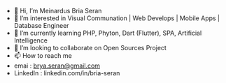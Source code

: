 - 👋 Hi, I’m Meinardus Bria Seran
- 👀 I’m interested in Visual Communation | Web Develops | Mobile Apps | Database Engineer
- 🌱 I’m currently learning PHP, Phyton, Dart (Flutter), SPA, Artificial Intelligence
- 💞️ I’m looking to collaborate on Open Sources Project
- 📫 How to reach me 
-  emai     : brya.seran@gmail.com
-  LinkedIn : linkedin.com/in/bria-seran

<!---
21bria/21bria is a ✨ special ✨ repository because its `README.md` (this file) appears on your GitHub profile.
You can click the Preview link to take a look at your changes.
--->
